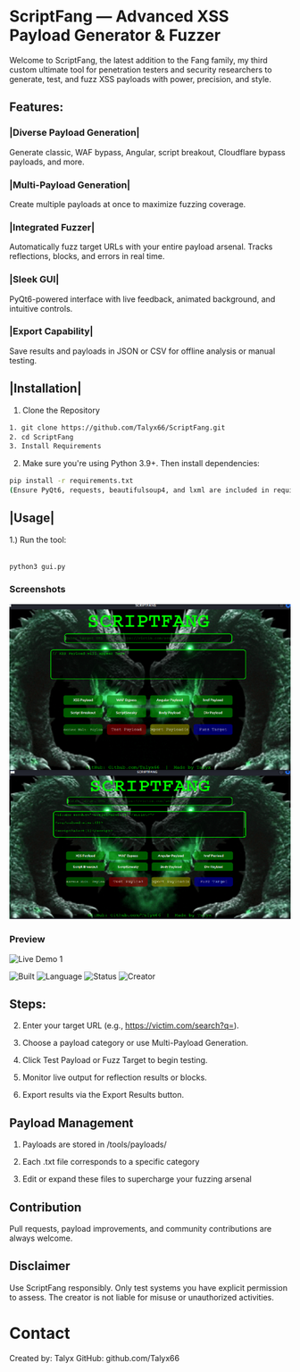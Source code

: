 # ScriptFang — Advanced XSS Payload Generator & Fuzzer
Welcome to ScriptFang, the latest addition to the Fang family, my third custom ultimate tool for penetration testers and security researchers to generate, test, and fuzz XSS payloads with power, precision, and style. 

## Features:
 ### |Diverse Payload Generation|
Generate classic, WAF bypass, Angular, script breakout, Cloudflare bypass payloads, and more.

### |Multi-Payload Generation|
Create multiple payloads at once to maximize fuzzing coverage.

### |Integrated Fuzzer|
Automatically fuzz target URLs with your entire payload arsenal. Tracks reflections, blocks, and errors in real time.

### |Sleek GUI|
PyQt6-powered interface with live feedback, animated background, and intuitive controls.

### |Export Capability|
Save results and payloads in JSON or CSV for offline analysis or manual testing.

## |Installation|
1. Clone the Repository
```bash
1. git clone https://github.com/Talyx66/ScriptFang.git
2. cd ScriptFang
3. Install Requirements 
```
2. Make sure you're using Python 3.9+. Then install dependencies:

```bash
pip install -r requirements.txt
(Ensure PyQt6, requests, beautifulsoup4, and lxml are included in requirements.txt)
```
## |Usage|
1.) Run the tool:

```bash

python3 gui.py
```

### Screenshots

![screenshot 1](SCRIPTFANG/assets/vbox1.png)

### Preview

![Live Demo 1](SCRIPTFANG/assets/Dragon3.gif)

![Built](https://img.shields.io/badge/Built%20For-Kali_Linux-8B0000?style=for-the-badge)
![Language](https://img.shields.io/badge/Python-3.11-blue?style=flat-square)
![Status](https://img.shields.io/badge/Status-Live-green?style=plastic)
![Creator](https://img.shields.io/badge/Made%20by-Talyx-purple?style=flat&logo=github)

## Steps:

2. Enter your target URL (e.g., https://victim.com/search?q=).

3. Choose a payload category or use Multi-Payload Generation.

4. Click Test Payload or Fuzz Target to begin testing.

5. Monitor live output for reflection results or blocks.

6. Export results via the Export Results button.

## Payload Management
1. Payloads are stored in /tools/payloads/

2. Each .txt file corresponds to a specific category

3. Edit or expand these files to supercharge your fuzzing arsenal

## Contribution
Pull requests, payload improvements, and community contributions are always welcome.

## Disclaimer
Use ScriptFang responsibly. Only test systems you have explicit permission to assess.
The creator is not liable for misuse or unauthorized activities.

# Contact
Created by: Talyx
GitHub: github.com/Talyx66
